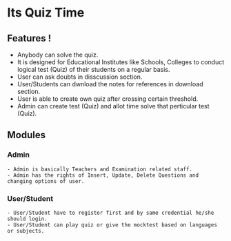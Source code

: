 # Its Quiz Time
## Features !
  - Anybody can solve the quiz.
  - It is designed for Educational Institutes like Schools, Colleges to conduct logical test (Quiz) of their students on a regular basis.
  - User can ask doubts in disscussion section.
  - User/Students can dwnload the notes for references in download section.
  - User is able to create own quiz after crossing certain threshold.
  - Admin can create test (Quiz) and allot time solve that perticular test (Quiz).

## Modules
  ### Admin
    - Admin is basically Teachers and Examination related staff.
    - Admin has the rights of Insert, Update, Delete Questions and changing options of user.
  ### User/Student
    - User/Student have to register first and by same credential he/she should login.
    - User/Student can play quiz or give the mocktest based on languages or subjects.
